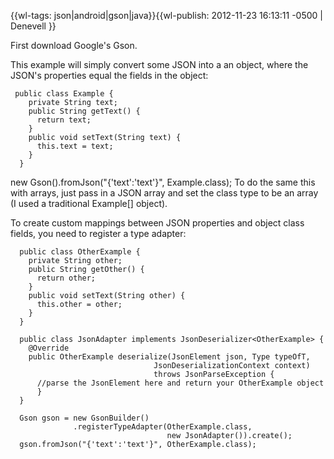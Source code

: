{{wl-tags: json|android|gson|java}}{{wl-publish: 2012-11-23 16:13:11 -0500 | Denevell }}

First download Google's Gson.

This example will simply convert some JSON into a an object, where the JSON's properties equal the fields in the object:

     public class Example {
        private String text;
        public String getText() {
          return text;
        }
        public void setText(String text) {
          this.text = text;
        }
      }

  new Gson().fromJson("{'text':'text'}", Example.class);
To do the same this with arrays, just pass in a JSON array and set the class type to be an array (I used a traditional Example[] object).

To create custom mappings between JSON properties and object class fields, you need to register a type adapter:

      public class OtherExample {
        private String other;
        public String getOther() {
          return other;
        }
        public void setText(String other) {
          this.other = other;
        }
      }
      
      public class JsonAdapter implements JsonDeserializer<OtherExample> {
        @Override
        public OtherExample deserialize(JsonElement json, Type typeOfT,
                                    JsonDeserializationContext context)
                                    throws JsonParseException {
          //parse the JsonElement here and return your OtherExample object
          }
      }
      
      Gson gson = new GsonBuilder()
                  .registerTypeAdapter(OtherExample.class,
                                       new JsonAdapter()).create();
      gson.fromJson("{'text':'text'}", OtherExample.class);
